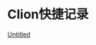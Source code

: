 # Clion快捷记录

[Untitled](Clion%E5%BF%AB%E6%8D%B7%E8%AE%B0%E5%BD%95%20544accb7bb1147a8b2d8ab8f0e73d301/Untitled%20Database%20bd0b87e4404e4fbe9414f10ee6bbb13f.csv)